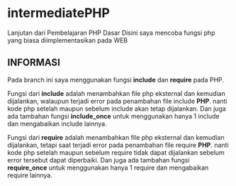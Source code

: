 # intermediatePHP
Lanjutan dari Pembelajaran PHP Dasar
Disini saya mencoba fungsi php yang biasa diimplementasikan pada WEB

**INFORMASI**
---------------------
Pada branch ini saya menggunakan fungsi **include** dan **require** pada PHP.

Fungsi dari **include** adalah menambahkan file php eksternal dan kemudian dijalankan, walaupun terjadi error pada penambahan file include **PHP**.  nanti kode php setelah maupun sebelum include akan tetap dijalankan. Dan juga ada tambahan fungsi **include_once** untuk menggunakan hanya 1 include dan mengabaikan include lainnya. 

Fungsi dari **require**  adalah menambahkan file php eksternal dan kemudian dijalankan, tetapi saat terjadi error pada penambahan file require **PHP**.  nanti kode php setelah maupun sebelum require tidak dapat dijalankan sebelum error tersebut dapat diperbaiki.  Dan juga ada tambahan fungsi **require_once** untuk menggunakan hanya 1 require dan mengabaikan require lainnya. 
